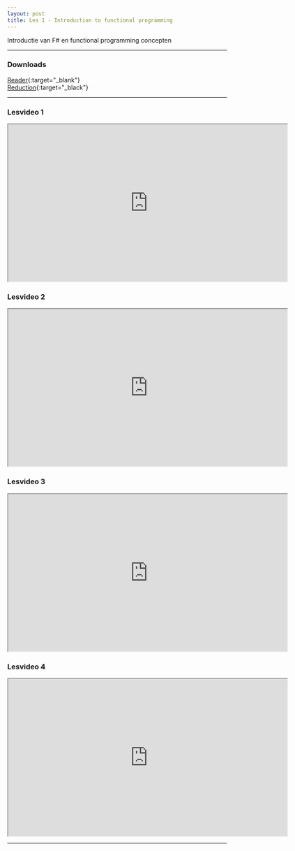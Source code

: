 ```yaml
---
layout: post
title: Les 1 - Introduction to functional programming
---
```


Introductie van F# en functional programming concepten

***

### Downloads

[Reader](https://drive.google.com/file/d/1Gob2b6N9IJZvO41NgBzPAjBoUQGAZ1M8/view?usp=sharing){:target="_blank"}  
[Reduction](https://drive.google.com/file/d/1bLa3FZhva5EgxwjivmVvQIM2-qxHOCjD/view?usp=sharing){:target="_black"}

***

### Lesvideo 1

<iframe src="https://drive.google.com/file/d/1TUnAGul_DI1ybR_cs6bPAe9Uz3X5hhJ4/preview" width="640" height="360" allowFullScreen allow="accelerometer; autoplay; encrypted-media; gyroscope; picture-in-picture"></iframe>

### Lesvideo 2

<iframe src="https://drive.google.com/file/d/1K994o3diHw3gGpJ-yomEDS5jCOyrTWs9/preview" width="640" height="360" allowFullScreen allow="accelerometer; autoplay; encrypted-media; gyroscope; picture-in-picture"></iframe>

### Lesvideo 3

<iframe src="https://drive.google.com/file/d/1K5cEnHaE6pfnvqczBkFtuNT_7nwZRaTy/preview" width="640" height="360" allowFullScreen allow="accelerometer; autoplay; encrypted-media; gyroscope; picture-in-picture"></iframe>

### Lesvideo 4

<iframe src="https://drive.google.com/file/d/1QyzaVL0P3iANW3QWQTQbXzilBAYreI4S/preview" width="640" height="360" allowFullScreen allow="accelerometer; autoplay; encrypted-media; gyroscope; picture-in-picture"></iframe>

***